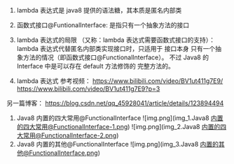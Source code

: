 1. lambda 表达式是 java8 提供的语法糖，其本质是匿名内部类

1. 函数式接口@FuntionalInterface:
   是指只有一个抽象方法的接口

1. lambda 表达式的局限 （又称：lambda 表达式需要函数式接口的支持）：
   lambda 表达式代替匿名内部类实现接口时，只适用于 接口本身 只有一个抽象方法的情况（即函数式接口@FunctionalInterface）。
   不过 Java8 的 Interface 中是可以存在 default 方法修饰的 完整方法的。

1. lambda 表达式
参考视频：
https://www.bilibili.com/video/BV1ut411g7E9/
https://www.bilibili.com/video/BV1ut411g7E9?p=3

另一篇博客：
https://blog.csdn.net/qq_45928041/article/details/123894494

1. Java8 内置的四大常用@FunctionalInterface
   ![img.png](img_1.Java8 内置的四大常用@FunctionalInterface-1.png)
   ![img.png](img_2.Java8 内置的四大常用@FunctionalInterface-2.png)
1. Java8 内置的其他@FunctionalInterface
   ![img.png](img_3.Java8 内置的其他@FunctionalInterface.png)